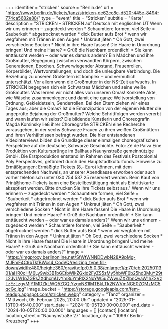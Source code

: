 +++
identifier = "stricken"
source = "Berlin.de"
url = "https://www.berlin.de/tickets/tanz/stricken-de62cc8c-d520-445e-8494-774ca5682e88/"
type = "event"
title = "Stricken"
subtitle = "Karte"
description = "STRICKEN – STRICKEN
auf Deutsch mit englischen ÜT
Wenn wir uns erinnern ‒ zugedeckt werden * Schaumtiere formen, viel Seife = Sauberkeit * abgetrocknet werden * dick Butter aufs Brot * wenn wir wegfahren mit Tränen in den Augen * Unkraut jäten * Oh Gott, zwei verschiedene Socken * Nicht in ihre Haare fassen! Die Haare in Unordnung bringen! Und meine Haare? * Grüß die Nachbarn ordentlich! * Sie kann enttäuscht werden ‒ oder war es damals anders?
Ein Mädchen und ihre Großmutter, Begegnung zwischen verwandten Körpern, zwischen Generationen, Epochen. Schwerwiegender Abstand, Frauenrollen, Körperbilder, Wertvorstellungen; und doch die unleugbare Verbindung. Die Beziehung zu unseren Großeltern ist komplex ‒ und vermutlich unterschätzt. Vor allem wenn die Großmutter in der NS-Zeit aufwuchs.
In STRICKEN begegnen sich ein Schwarzes Mädchen und seine weiße Großmutter. Was lernen wir nicht alles von unseren Omas! Konkrete Akte, wie Wäsche zusammenlegen; und damit eine ganze Weltvorstellung von Ordnung, Gekleidetsein, Genderrollen. Bei den Eltern ziehen wir eines Tages aus; aber die Omas? Ist die Emanzipation von der eigenen Mutter die ungeprüfte Bejahung der Großmutter? Welche Schrittfolgen werden vererbt und wann laufen wir selbst?
Die bildende Künstlerin und Choreografin Magda Korsinsky ließ ihrer Choreografie STRICKEN eine Recherche vorausgehen, in der sechs Schwarze Frauen zu ihren weißen Großmüttern und ihren Verhältnissen befragt wurden. Die hier entstandenen Videointerviews bilden die Grundlage dieser einmaligen choreografischen Perspektive auf die deutsche, Schwarze Geschichte.
Foto: Zé de Paiva
Eine Produktion von Kultursprünge im Ballhaus Naunynstraße gemeinnützige GmbH. Die Erstproduktion entstand im Rahmen des Festivals Postcolonial Poly Perspectives, gefördert durch den Hauptstadtkulturfonds.
Hinweise zu Ermäßigungen: Ermäßigte Tickets (8,- Euro) können, mit dem entsprechenden Nachweis, an unserer Abendkasse erworben oder auch vorher telefonisch unter 030 754 537 25 reserviert werden.
Beim Kauf von Print@home-Tickets kann eine Bestellbestätigung nicht als Eintrittskarte akzeptiert werden. Bitte drucken Sie ihre Tickets selbst aus."
Wenn wir uns erinnern ‒ zugedeckt werden * Schaumtiere formen, viel Seife = "Sauberkeit * abgetrocknet werden * dick Butter aufs Brot * wenn wir wegfahren mit Tränen in den Augen * Unkraut jäten * Oh Gott, zwei verschiedene Socken * Nicht in ihre Haare fassen! Die Haare in Unordnung bringen! Und meine Haare? * Grüß die Nachbarn ordentlich! * Sie kann enttäuscht werden ‒ oder war es damals anders?"
Wenn wir uns erinnern - zugedeckt werden * Schaumtiere formen, viel Seife = "Sauberkeit * abgetrocknet werden * dick Butter aufs Brot * wenn wir wegfahren mit Tränen in den Augen * Unkraut jäten * Oh Gott, zwei verschiedene Socken * Nicht in ihre Haare fassen! Die Haare in Unordnung bringen! Und meine Haare? * Grüß die Nachbarn ordentlich! * Sie kann enttäuscht werden - oder war es damals anders?"
image = "https://imgproxy.berlinonline.net/SfWtWNNDDwbN28A9pMg-MJFmF4C9bTkfBWcs4_CooVQ/resizing_type:fill-down/width:480/height:360/gravity:fp:0.5:0.38/enlarge:1/q:70/cb:2025011301/aHR0cHM6Ly9wb3B1bGEtbWlkZGxld2FyZS5zMy5hbWF6b25hd3MuY29tL2JvLW1pZGRsZXdhcmUvYm8uYmRlX2NoYW5uZWwuZXZlbnQvaW1hZ2VzLzEzLzgyMjY1MDZkLWQ5ZGQtYzgxNS1lMTBkLTk2NWVmNGE0ZGMzMC5qcGc.jpg"
image_bucket = "https://storage.googleapis.com/fem-readup.appspot.com/stricken.webp"
category = "Tanz"
organizer = "Mittwoch, 05. Februar 2025, 20:00 Uhr"
updated = "2025-01-13T00:45:40.000"
start_date = "2024-10-05T20:00:00.000"
end_date = "2024-10-05T20:00:00.000"
languages = []
[contact]
[location]
location_street = "Naunynstraße 27"
location_city = " 10997 Berlin-Kreuzberg"
+++